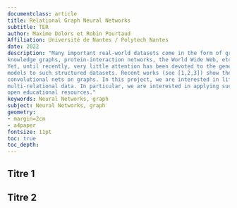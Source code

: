 ```yaml
---
documentclass: article
title: Relational Graph Neural Networks
subtitle: TER
author: Maxime Dolors et Robin Pourtaud
Affiliation: Université de Nantes / Polytech Nantes  
date: 2022  
description: "Many important real-world datasets come in the form of graphs or networks: social networks,
knowledge graphs, protein-interaction networks, the World Wide Web, etc. (just to name a few).
Yet, until recently, very little attention has been devoted to the generalization of neural network
models to such structured datasets. Recent works (see [1,2,3]) show the possibility of using
convolutional nets on graphs. In this project, we are interested in lifting these approaches to
multi-relational data. In particular, we are interested in applying such methods to data issued from
open educational resources."
keywords: Neural Networks, graph
subject: Neural Networks, graph
geometry:
- margin=2cm
- a4paper
fontsize: 11pt
toc: true
toc_depth:
---
```

## Titre 1
## Titre 2